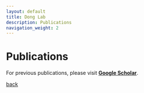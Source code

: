 ```yaml
---
layout: default
title: Dong Lab
description: Publications
navigation_weight: 2
---
```


# Publications

For previous publications, please visit
[**Google Scholar**](https://scholar.google.com/citations?user=frHaDgIAAAAJ&hl=en).



[back](./)


